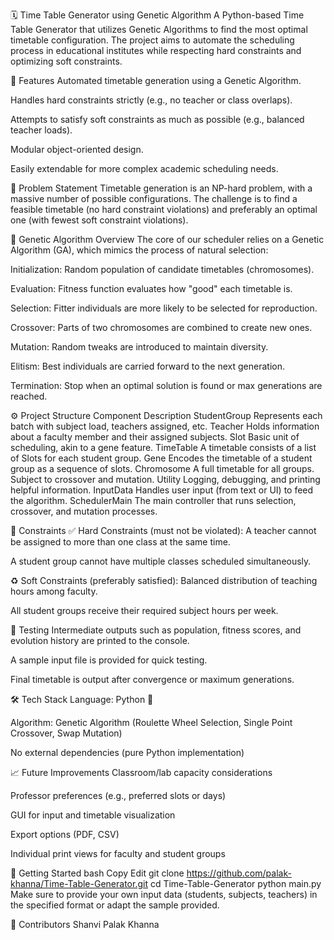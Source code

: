 🗓️ Time Table Generator using Genetic Algorithm
A Python-based Time Table Generator that utilizes Genetic Algorithms to find the most optimal timetable configuration. The project aims to automate the scheduling process in educational institutes while respecting hard constraints and optimizing soft constraints.

🚀 Features
Automated timetable generation using a Genetic Algorithm.

Handles hard constraints strictly (e.g., no teacher or class overlaps).

Attempts to satisfy soft constraints as much as possible (e.g., balanced teacher loads).

Modular object-oriented design.

Easily extendable for more complex academic scheduling needs.

📌 Problem Statement
Timetable generation is an NP-hard problem, with a massive number of possible configurations. The challenge is to find a feasible timetable (no hard constraint violations) and preferably an optimal one (with fewest soft constraint violations).

🧠 Genetic Algorithm Overview
The core of our scheduler relies on a Genetic Algorithm (GA), which mimics the process of natural selection:

Initialization: Random population of candidate timetables (chromosomes).

Evaluation: Fitness function evaluates how "good" each timetable is.

Selection: Fitter individuals are more likely to be selected for reproduction.

Crossover: Parts of two chromosomes are combined to create new ones.

Mutation: Random tweaks are introduced to maintain diversity.

Elitism: Best individuals are carried forward to the next generation.

Termination: Stop when an optimal solution is found or max generations are reached.

⚙️ Project Structure
Component	Description
StudentGroup	Represents each batch with subject load, teachers assigned, etc.
Teacher	Holds information about a faculty member and their assigned subjects.
Slot	Basic unit of scheduling, akin to a gene feature.
TimeTable	A timetable consists of a list of Slots for each student group.
Gene	Encodes the timetable of a student group as a sequence of slots.
Chromosome	A full timetable for all groups. Subject to crossover and mutation.
Utility	Logging, debugging, and printing helpful information.
InputData	Handles user input (from text or UI) to feed the algorithm.
SchedulerMain	The main controller that runs selection, crossover, and mutation processes.

🎯 Constraints
✅ Hard Constraints (must not be violated):
A teacher cannot be assigned to more than one class at the same time.

A student group cannot have multiple classes scheduled simultaneously.

♻️ Soft Constraints (preferably satisfied):
Balanced distribution of teaching hours among faculty.

All student groups receive their required subject hours per week.

🧪 Testing
Intermediate outputs such as population, fitness scores, and evolution history are printed to the console.

A sample input file is provided for quick testing.

Final timetable is output after convergence or maximum generations.

🛠️ Tech Stack
Language: Python 🐍

Algorithm: Genetic Algorithm (Roulette Wheel Selection, Single Point Crossover, Swap Mutation)

No external dependencies (pure Python implementation)

📈 Future Improvements
Classroom/lab capacity considerations

Professor preferences (e.g., preferred slots or days)

GUI for input and timetable visualization

Export options (PDF, CSV)

Individual print views for faculty and student groups

📂 Getting Started
bash
Copy
Edit
git clone https://github.com/palak-khanna/Time-Table-Generator.git
cd Time-Table-Generator
python main.py
Make sure to provide your own input data (students, subjects, teachers) in the specified format or adapt the sample provided.

🤝 Contributors
Shanvi
Palak Khanna
